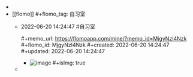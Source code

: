 -
- [[flomo]]
  #+flomo_tag: 自习室
	- 2022-06-20 14:24:47
	   #自习室 
	  
	  #+memo_url: https://flomoapp.com/mine/?memo_id=MjgyNzI4Nzk
	  #+flomo_id: MjgyNzI4Nzk
	  #+created: 2022-06-20 14:24:47
	  #+updated: 2022-06-20 14:24:47
		- ![image](https://flomo.oss-cn-shanghai.aliyuncs.com/file/2022-06-20/370015/456903681e700acbc445419625a041d6.png?OSSAccessKeyId=LTAI4G9PcaGksWVKCPrE1TVL&Expires=1677138013&Signature=HKb6HWe%2BKwztXBkX%2FeDQo1i%2FDDs%3D)
		  #+isImg: true
	-